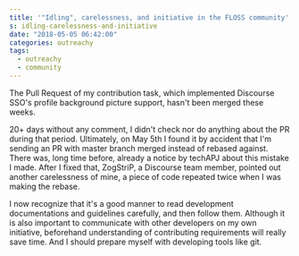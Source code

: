 ```yaml
---
title: '"Idling", carelessness, and initiative in the FLOSS community'
s: idling-carelessness-and-initiative
date: "2018-05-05 06:42:00"
categories: outreachy
tags:
  - outreachy
  - community
---
```

The Pull Request of my contribution task, which implemented Discourse SSO's profile background picture support, hasn't been merged these weeks.

20+ days without any comment, I didn't check nor do anything about the PR during that period. Ultimately, on May 5th I found it by accident that I'm sending an PR with master branch merged instead of rebased against. There was, long time before, already a notice by techAPJ about this mistake I made. After I fixed that, ZogStriP, a Discourse team member, pointed out another carelessness of mine, a piece of code repeated twice when I was making the rebase.

I now recognize that it's a good manner to read development documentations and guidelines carefully, and then follow them. Although it is also important to communicate with other developers on my own initiative, beforehand understanding of contributing requirements will really save time. And I should prepare myself with developing tools like git.

